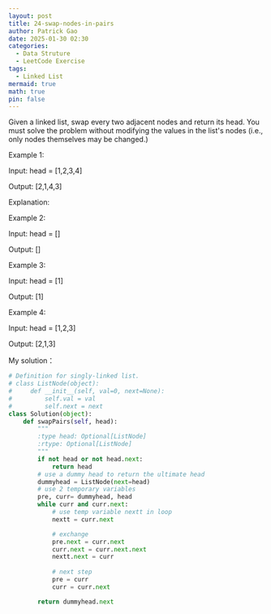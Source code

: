 ```yaml
---
layout: post
title: 24-swap-nodes-in-pairs
author: Patrick Gao
date: 2025-01-30 02:30
categories:
  - Data Struture
  - LeetCode Exercise
tags:
  - Linked List
mermaid: true
math: true
pin: false
---
```

Given a linked list, swap every two adjacent nodes and return its head. You must solve the problem without modifying the values in the list's nodes (i.e., only nodes themselves may be changed.)

 

Example 1:

Input: head = [1,2,3,4]

Output: [2,1,4,3]

Explanation:



Example 2:

Input: head = []

Output: []

Example 3:

Input: head = [1]

Output: [1]

Example 4:

Input: head = [1,2,3]

Output: [2,1,3]
 


 


My solution：

```python
# Definition for singly-linked list.
# class ListNode(object):
#     def __init__(self, val=0, next=None):
#         self.val = val
#         self.next = next
class Solution(object):
    def swapPairs(self, head):
        """
        :type head: Optional[ListNode]
        :rtype: Optional[ListNode]
        """
        if not head or not head.next:
            return head
        # use a dummy head to return the ultimate head
        dummyhead = ListNode(next=head)
        # use 2 temporary variables
        pre, curr= dummyhead, head
        while curr and curr.next:
            # use temp variable nextt in loop 
            nextt = curr.next

            # exchange
            pre.next = curr.next
            curr.next = curr.next.next
            nextt.next = curr
            
            # next step
            pre = curr
            curr = curr.next

        return dummyhead.next
        
```